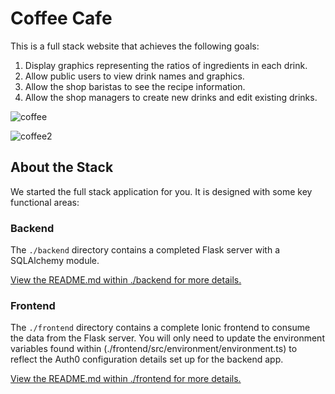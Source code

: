 # Coffee Cafe

This is a full stack website that achieves the following goals:

1. Display graphics representing the ratios of ingredients in each drink.
2. Allow public users to view drink names and graphics.
3. Allow the shop baristas to see the recipe information.
4. Allow the shop managers to create new drinks and edit existing drinks.

![coffee](https://user-images.githubusercontent.com/71264542/155096480-3de6fa20-b225-4bd7-847c-a79cdb51f9b0.png)

![coffee2](https://user-images.githubusercontent.com/71264542/155091614-8771718e-777f-4c46-8a44-aa2ae589b78b.png)

## About the Stack

We started the full stack application for you. It is designed with some key functional areas:

### Backend

The `./backend` directory contains a completed Flask server with a SQLAlchemy module.

[View the README.md within ./backend for more details.](./backend/README.md)

### Frontend

The `./frontend` directory contains a complete Ionic frontend to consume the data from the Flask server. You will only need to update the environment variables found within (./frontend/src/environment/environment.ts) to reflect the Auth0 configuration details set up for the backend app.

[View the README.md within ./frontend for more details.](./frontend/README.md)

